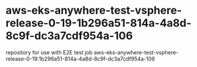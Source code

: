 # aws-eks-anywhere-test-vsphere-release-0-19-1b296a51-814a-4a8d-8c9f-dc3a7cdf954a-106
repository for use with E2E test job aws-eks-anywhere-test-vsphere-release-0-19:1b296a51-814a-4a8d-8c9f-dc3a7cdf954a-106
